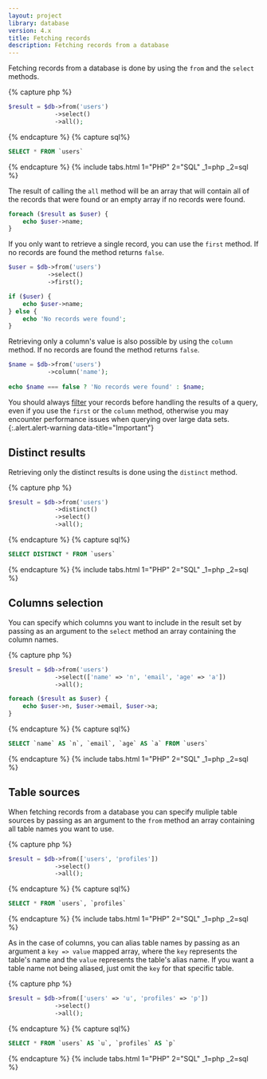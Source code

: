 ```yaml
---
layout: project
library: database
version: 4.x
title: Fetching records
description: Fetching records from a database
---
```


Fetching records from a database is done by using the `from` and the `select` methods. 


{% capture php %}
```php
$result = $db->from('users')
             ->select()
             ->all();
```
{% endcapture %}
{% capture sql%}
```sql
SELECT * FROM `users`
```
{% endcapture %}
{% include tabs.html 1="PHP" 2="SQL" _1=php _2=sql %}

The result of calling the `all` method will be an array that will contain all of the records 
that were found or an empty array if no records were found. 

```php
foreach ($result as $user) {
    echo $user->name;
}
```

If you only want to retrieve a single record, you can use the `first` method. 
If no records are found the method returns `false`. 

```php
$user = $db->from('users')
           ->select()
           ->first();

if ($user) {
    echo $user->name;
} else {
    echo 'No records were found';
}
```

Retrieving only a column's value is also possible by using the `column` method. 
If no records are found the method returns `false`. 

```php
$name = $db->from('users')
           ->column('name');
           
echo $name === false ? 'No records were found' : $name;
```

You should always [filter](filters.html) your records
before handling the results of a query, even if
you use the `first` or the `column` method, otherwise you may encounter performance
issues when querying over large data sets.
{:.alert.alert-warning data-title="Important"}

## Distinct results

Retrieving only the distinct results is done using the `distinct` method. 


{% capture php %}
```php
$result = $db->from('users')
             ->distinct()
             ->select()
             ->all();
```
{% endcapture %}
{% capture sql%}
```sql
SELECT DISTINCT * FROM `users`
```
{% endcapture %}
{% include tabs.html 1="PHP" 2="SQL" _1=php _2=sql %}

## Columns selection

 You can specify which columns you want to include in the result set by passing as an 
argument to the `select` method an array containing the column names. 


{% capture php %}
```php
$result = $db->from('users')
             ->select(['name' => 'n', 'email', 'age' => 'a'])
             ->all();

foreach ($result as $user) {
    echo $user->n, $user->email, $user->a;
}
```
{% endcapture %}
{% capture sql%}
```sql
SELECT `name` AS `n`, `email`, `age` AS `a` FROM `users`
```
{% endcapture %}
{% include tabs.html 1="PHP" 2="SQL" _1=php _2=sql %}

## Table sources

When fetching records from a database you can specify muliple table sources by 
passing as an argument to the `from` method an array containing all table names 
you want to use. 


{% capture php %}
```php
$result = $db->from(['users', 'profiles'])
             ->select()
             ->all();
```
{% endcapture %}
{% capture sql%}
```sql
SELECT * FROM `users`, `profiles`
```
{% endcapture %}
{% include tabs.html 1="PHP" 2="SQL" _1=php _2=sql %}

As in the case of columns, you can alias table names by passing as an argument 
a `key => value` mapped array, where the `key` represents the table's name and 
the `value` represents the table's alias name. If you want a table name not being 
aliased, just omit the `key` for that specific table. 


{% capture php %}
```php
$result = $db->from(['users' => 'u', 'profiles' => 'p'])
             ->select()
             ->all();
```
{% endcapture %}
{% capture sql%}
```sql
SELECT * FROM `users` AS `u`, `profiles` AS `p`
```
{% endcapture %}
{% include tabs.html 1="PHP" 2="SQL" _1=php _2=sql %}


